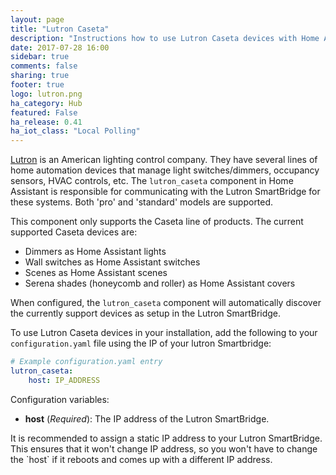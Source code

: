 ```yaml
---
layout: page
title: "Lutron Caseta"
description: "Instructions how to use Lutron Caseta devices with Home Assistant."
date: 2017-07-28 16:00
sidebar: true
comments: false
sharing: true
footer: true
logo: lutron.png
ha_category: Hub
featured: False
ha_release: 0.41
ha_iot_class: "Local Polling"
---
```


[Lutron](http://www.lutron.com/) is an American lighting control company. They have several lines of home automation devices that manage light switches/dimmers, occupancy sensors, HVAC controls, etc. The `lutron_caseta` component in Home Assistant is responsible for communicating with the Lutron SmartBridge for these systems.  Both 'pro' and 'standard' models are supported.

This component only supports the Caseta line of products. The current supported Caseta devices are:

- Dimmers as Home Assistant lights
- Wall switches as Home Assistant switches
- Scenes as Home Assistant scenes
- Serena shades (honeycomb and roller) as Home Assistant covers

When configured, the `lutron_caseta` component will automatically discover the currently support devices as setup in the Lutron SmartBridge.

To use Lutron Caseta devices in your installation, add the following to your `configuration.yaml` file using the IP of your lutron Smartbridge:

```yaml
# Example configuration.yaml entry
lutron_caseta:
    host: IP_ADDRESS
```

Configuration variables:

- **host** (*Required*): The IP address of the Lutron SmartBridge.

<p class='note'>
It is recommended to assign a static IP address to your Lutron SmartBridge. This ensures that it won't change IP address, so you won't have to change the `host` if it reboots and comes up with a different IP address.
</p>
